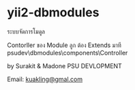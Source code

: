 # yii2-dbmodules
ระบบจัดการโมดูล

Contorller ของ Module ลูก ต้อง Extends มาที psudev\dbmodules\components\Controller




by Surakit & Madone
PSU DEVLOPMENT


Email: kuakling@gmal.com
